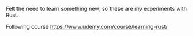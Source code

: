 Felt the need to learn something new, so these are my experiments with Rust.

Following course https://www.udemy.com/course/learning-rust/

